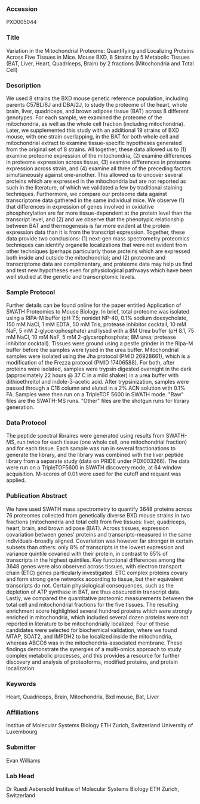 ### Accession
PXD005044

### Title
Variation in the Mitochondrial Proteome: Quantifying and Localizing Proteins Across Five Tissues in Mice. Mouse BXD, 8 Strains by 5 Metabolic Tissues (BAT, Liver, Heart, Quadriceps, Brain) by 2 fractions (Mitochondria and Total Cell)

### Description
We used 8 strains the BXD mouse genetic reference population, including parents C57BL/6J and DBA/2J, to study the proteome of the heart, whole brain, liver, quadriceps, and brown adipose tissue (BAT) across 8 different genotypes. For each sample, we examined the proteome of the mitochondria, as well as the whole cell fraction (including mitochondria). Later, we supplemented this study with an additional 19 strains of BXD mouse, with one strain overlapping, in the BAT for both whole cell and mitochondrial extract to examine tissue-specific hypotheses generated from the original set of 8 strains.   All together, these data allowed us to (1) examine proteome expression of the mitochondria, (2) examine differences in proteome expression across tissue, (3) examine differences in proteome expression across strain, and (4) examine all three of the preceding factors simultaneously against one-another. This allowed us to uncover several proteins which are expressed in the mitochondria but are not reported as such in the literature, of which we validated a few by traditional staining techniques. Furthermore, we compare our proteome data against transcriptome data gathered in the same individual mice. We observe (1) that differences in expression of genes involved in oxidative phosphorylation are far more tissue-dependent at the protein level than the transcript level, and (2) and we observe that the phenotypic relationship between BAT and thermogenesis is far more evident at the protein expression data than it is from the transcript expression.  Together, these data provide two conclusions: (1) next-gen mass spectrometry proteomics techniques can identify organelle localizations that were not evident from other techniques (perhaps particularly those proteins which are expressed both inside and outside the mitochondria); and (2) proteome and transcriptome data are complimentary, and proteome data may help us find and test new hypotheses even for physiological pathways which have been well studied at the genetic and transcriptomic levels.

### Sample Protocol
Further details can be found online for the paper entitled Application of SWATH Proteomics to Mouse Biology. In brief, total proteome was isolated using a RIPA-M buffer (pH 7.5; nonidet NP-40, 0.1% sodium doexycholate, 150 mM NaCl, 1 mM EDTA, 50 mM Tris, protease inhibitor cocktail, 10 mM NaF, 5 mM 2-glycerophosphate) and lysed with a 8M Urea buffer (pH 8.1, 75 mM NaCl, 10 mM NaF, 5 mM 2-glycerophosphate; 8M urea; protease inhibitor cocktail). Tissues were ground using a pestle grinder in the Ripa-M buffer before the samples were lysed in the urea buffer.   Mitochondrial samples were isolated using the Jha protocol (PMID 26928661), which is a modification of the Frezza protocol (PMID 17406588).  For both, after proteins were isolated, samples were trypsin digested overnight in the dark (approximately 22 hours @ 37 C in a mild shaker) in a urea buffer with dithioethreitol and indole-3-acetic acid. After trypsinization, samples were passed through a C18 column and eluted in a 2% ACN solution with 0.1% FA. Samples were then run on a TripleTOF 5600 in SWATH mode.  "Raw" files are the SWATH-MS runs. "Other" files are the shotgun runs for library generation.

### Data Protocol
The peptide spectral libraires were generated using results from SWATH-MS, run twice for each tissue (one whole cell, one mitochondrial fraction) and for each tissue. Each sample was run in several fractionations to generate the library, and the library was combined with the liver peptide library from a separate study (data on PRIDE under PDX003266).   The data were run on a TripleTOF5600 in SWATH discovery mode, at 64 window acquisition. M-scores of 0.01 were used for the cutoff and requant was applied.

### Publication Abstract
We have used SWATH mass spectrometry to quantify 3648 proteins across 76 proteomes collected from genetically diverse BXD mouse strains in two fractions (mitochondria and total cell) from five tissues: liver, quadriceps, heart, brain, and brown adipose (BAT). Across tissues, expression covariation between genes' proteins and transcripts-measured in the same individuals-broadly aligned. Covariation was however far stronger in certain subsets than others: only 8% of transcripts in the lowest expression and variance quintile covaried with their protein, in contrast to 65% of transcripts in the highest quintiles. Key functional differences among the 3648 genes were also observed across tissues, with electron transport chain (ETC) genes particularly investigated. ETC complex proteins covary and form strong gene networks according to tissue, but their equivalent transcripts do not. Certain physiological consequences, such as the depletion of ATP synthase in BAT, are thus obscured in transcript data. Lastly, we compared the quantitative proteomic measurements between the total cell and mitochondrial fractions for the five tissues. The resulting enrichment score highlighted several hundred proteins which were strongly enriched in mitochondria, which included several dozen proteins were not reported in literature to be mitochondrially localized. Four of these candidates were selected for biochemical validation, where we found MTAP, SOAT2, and IMPDH2 to be localized inside the mitochondria, whereas ABCC6 was in the mitochondria-associated membrane. These findings demonstrate the synergies of a multi-omics approach to study complex metabolic processes, and this provides a resource for further discovery and analysis of proteoforms, modified proteins, and protein localization.

### Keywords
Heart, Quadriceps, Brain, Mitochondria, Bxd mouse, Bat, Liver

### Affiliations
Institue of Molecular Systems Biology ETH Zurich, Switzerland
University of Luxembourg

### Submitter
Evan Williams

### Lab Head
Dr Ruedi Aebersold
Institue of Molecular Systems Biology ETH Zurich, Switzerland


